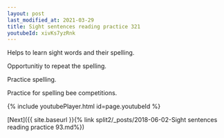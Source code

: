 ```yaml
---
layout: post
last_modified_at: 2021-03-29
title: Sight sentences reading practice 321
youtubeId: xivKs7yzRnk
---
```

 
 
Helps to learn sight words and their spelling.

Opportunitiy to repeat the spelling. 

Practice spelling. 
 
Practice for spelling bee competitions. 
 
{% include youtubePlayer.html id=page.youtubeId %}
 
 

[Next]({{ site.baseurl }}{% link  split2/_posts/2018-06-02-Sight sentences reading practice 93.md%})
 
